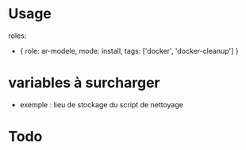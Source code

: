 # Usage

roles:
  - { role: ar-modele, mode: install, tags: ['docker', 'docker-cleanup'] }

# variables à surcharger

* exemple : lieu de stockage du script de nettoyage

# Todo

